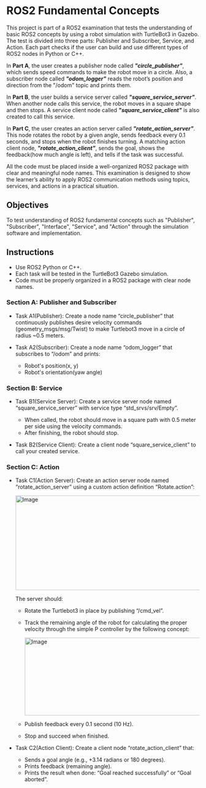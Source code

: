 # ROS2 Fundamental Concepts
This project is part of a ROS2 examination that tests the understanding of basic ROS2 concepts by using a robot simulation with TurtleBot3 in Gazebo. The test is divided into three parts: Publisher and Subscriber, Service, and Action. Each part checks if the user can build and use different types of ROS2 nodes in Python or C++.

In **Part A**, the user creates a publisher node called ***"circle_publisher"***, which sends speed commands to make the robot move in a circle. Also, a subscriber node called ***"odom_logger"*** reads the robot’s position and direction from the "/odom" topic and prints them.

In **Part B**, the user builds a service server called ***"square_service_server"***. When another node calls this service, the robot moves in a square shape and then stops. A service client node called ***"square_service_client"*** is also created to call this service.

In **Part C**, the user creates an action server called ***"rotate_action_server"***. This node rotates the robot by a given angle, sends feedback every 0.1 seconds, and stops when the robot finishes turning. A matching action client node, ***"rotate_action_client"***, sends the goal, shows the feedback(how much angle is left), and tells if the task was successful.

All the code must be placed inside a well-organized ROS2 package with clear and meaningful node names. This examination is designed to show the learner’s ability to apply ROS2 communication methods using topics, services, and actions in a practical situation.


## Objectives
To test understanding of ROS2 fundamental concepts such as "Publisher", "Subscriber", "Interface", "Service", and "Action" through the simulation software and implementation.


## Instructions
- Use ROS2 Python or C++.
- Each task will be tested in the TurtleBot3 Gazebo simulation.
- Code must be properly organized in a ROS2 package with clear node names.


### Section A: Publisher and Subscriber
- Task A1(Publisher): Create a node name “circle_publisher” that continuously publishes desire velocity commands (geometry_msgs/msg/Twist) to make Turtlebot3 move in a circle of radius ~0.5 meters.
  
- Task A2(Subscriber): Create a node name “odom_logger” that subscribes to “/odom” and prints:
  - Robot's position(x, y)
  - Robot's orientation(yaw angle)

### Section B: Service
- Task B1(Service Server): Create a service server node named “square_service_server” with service type “std_srvs/srv/Empty”.
  - When called, the robot should move in a square path with 0.5 meter per side using the velocity commands.
  - After finishing, the robot should stop.

- Task B2(Service Client): Create a client node “square_service_client” to call your created service.

### Section C: Action
- Task C1(Action Server): Create an action server node named “rotate_action_server” using a custom action definition “Rotate.action”:

  <img width="778" height="247" alt="Image" src="https://github.com/user-attachments/assets/1b30c016-2022-496b-987e-ab4d5b921492" />

  The server should:
  - Rotate the Turtlebot3 in place by publishing “/cmd_vel”.
  - Track the remaining angle of the robot for calculating the proper velocity through the simple P controller by the following concept:

    <img width="883" height="203" alt="Image" src="https://github.com/user-attachments/assets/0a748a39-7e30-40d3-b022-c8047fb59118" />

  - Publish feedback every 0.1 second (10 Hz).
  - Stop and succeed when finished.

- Task C2(Action Client): Create a client node “rotate_action_client” that:
  - Sends a goal angle (e.g., +3.14 radians or 180 degrees).
  - Prints feedback (remaining angle).
  - Prints the result when done: “Goal reached successfully” or “Goal aborted”.